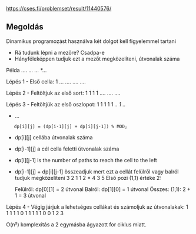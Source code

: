 https://cses.fi/problemset/result/11440576/

## Megoldás

Dinamikus programozást használva két dolgot kell figyelemmel tartani
 - Rá tudunk lépni a mezőre? Csadpa-e
 - Hányféleképpen tudjuk ezt a mezőt megközelíteni, útvonalak száma
 
Példa
....
.*..
...*
*...

Lépés 1 - Első cella:
1 ... 
.... 
.... 
.... 

Lépés 2 - Feltöltjuk az első sort:
1 1 1 1
.... 
.... 
.... 



Lépés 3 - Feltöltjük az első oszlopot:
1 1 1 1
1 *.. 
1 ..* 
* ... 

```
   dp[i][j] = (dp[i-1][j] + dp[i][j-1]) % MOD;
```

- dp[i][j] cellába útvonalak száma
- dp[i-1][j] a cél cella feletti útvonalak száma
- dp[i][j-1] is the number of paths to reach the cell to the left
- dp[i-1][j] + dp[i][j-1] összeadjuk mert ezt a cellát felülről vagy balról tudjuk megközelíteni
    3 2 1
    1 2 *
    4 3 5
    Első pozi (1,1) értéke 2:

    Felülről: dp[0][1] = 2 útvonal
    Balról: dp[1][0] = 1 útvonal
    Összes: (1,1): 2 + 1 = 3 útvonal

Lépés 4 - Végig járjuk a lehetséges cellákat és számoljuk az útvonalakak:
1 1 1  1
1 0 1  1
1 1 1  0
0 1 2  3

O(n²) komplexitás a 2 egymásba ágyazott for ciklus miatt.
